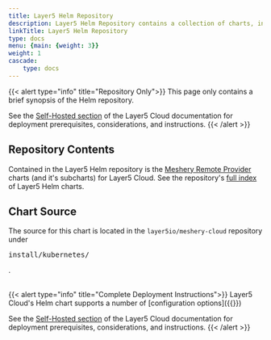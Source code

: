 ```yaml
---
title: Layer5 Helm Repository
description: Layer5 Helm Repository contains a collection of charts, including Layer5 Cloud, which can be deployed in any Kubernetes cluster on-premises or in Cloud using Helm.
linkTitle: Layer5 Helm Repository
type: docs
menu: {main: {weight: 3}}
weight: 1
cascade: 
    type: docs
---
```


{{< alert type="info" title="Repository Only">}}
This page only contains a brief synopsis of the Helm repository.

See the [Self-Hosted section](/cloud/self-hosted/) of the Layer5 Cloud documentation for deployment prerequisites, considerations, and instructions.
{{< /alert >}}

## Repository Contents

Contained in the Layer5 Helm repository is the [Meshery Remote Provider](https://docs.meshery.io/extensibility/providers) charts (and it's subcharts) for Layer5 Cloud. See the repository's <a href="/charts/index.yaml">full index</a> of Layer5 Helm charts</a>.

## Chart Source

<p>The source for this chart is located in the <code>layer5io/meshery-cloud</code> repository under <pre>install/kubernetes/</pre>.</p>
<br />
{{< alert type="info" title="Complete Deployment Instructions">}}
Layer5 Cloud's Helm chart supports a number of [configuration options]({{<ref "/cloud/self-hosted/deployment/helm-chart-values" >}})

See the [Self-Hosted section](/cloud/self-hosted/) of the Layer5 Cloud documentation for deployment prerequisites, considerations, and instructions.
{{< /alert >}}
